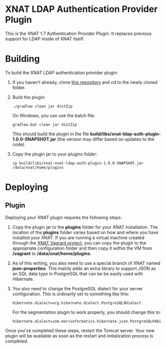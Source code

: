 # XNAT LDAP Authentication Provider Plugin #

This is the XNAT 1.7 Authentication Provider Plugin. It replaces previous support for LDAP inside of XNAT itself.

# Building #

To build the XNAT LDAP authentication provider plugin:

1. If you haven't already, clone [this repository](https://bitbucket.org/xnatx/xnat-ldap-auth-plugin.git) and cd to the newly cloned folder.

1. Build the plugin:

    `./gradlew clean jar distZip` 
    
    On Windows, you can use the batch file:
    
    `gradlew.bat clean jar distZip`
    
    This should build the plugin in the file **build/libs/xnat-ldap-auth-plugin-1.0.0-SNAPSHOT.jar** 
    (the version may differ based on updates to the code).
    
1. Copy the plugin jar to your plugins folder: 

    `cp build/libs/xnat-xnat-ldap-auth-plugin-1.0.0-SNAPSHOT.jar /data/xnat/home/plugins`

# Deploying #

## Plugin ##

Deploying your XNAT plugin requires the following steps:

1. Copy the plugin jar to the **plugins** folder for your XNAT installation. The location of the 
**plugins** folder varies based on how and where you have installed your XNAT. If you are running 
a virtual machine created through the [XNAT Vagrant project](https://bitbucket/xnatdev/xnat-vagrant.git),
you can copy the plugin to the appropriate configuration folder and then copy it within the VM from 
**/vagrant** to **/data/xnat/home/plugins**.

1. As of this writing, you also need to use a special branch of XNAT named **json-properties**. This 
   mainly adds an extra library to support JSON as an SQL data type in PostgreSQL that can be be easily
   used with Hibernate.

1. You also need to change the PostgreSQL dialect for your server configuration. This is ordinarily set to something like this:

    ```
    hibernate.dialect=org.hibernate.dialect.PostgreSQL9Dialect
    ```
    
    For the segmentation plugin to work properly, you should change this to:
    
    ```
    hibernate.dialect=com.marvinformatics.hibernate.json.PostgreSQL94Dialect
    ```

Once you've completed these steps, restart the Tomcat server. Your new plugin will be available as soon 
as the restart and initialization process is completed.


